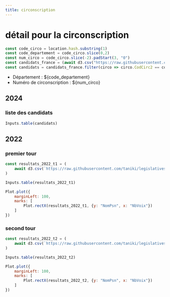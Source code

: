 ```yaml
---
title: circonscription
---
```


# détail pour la circonscription

```js
const code_circo = location.hash.substring(1)
const code_departement = code_circo.slice(0,2)
const num_circo = code_circo.slice(-2).padStart(3, "0")
const candidats_france = (await d3.csv("https://raw.githubusercontent.com/taniki/legislatives-2024/main/lg2024_t1_candidats.csv"))
const candidats = candidats_france.filter(circo => circo.CodCirc2 == code_circo)
```

- Département : ${code_departement}
- Numéro de circonscription : ${num_circo}

## 2024

### liste des candidats

```js
Inputs.table(candidats)
```

## 2022

### premier tour

```js
const resultats_2022_t1 = (
	await d3.csv(`https://raw.githubusercontent.com/taniki/legislatives-2024/main/lg2022/t1/${code_departement}${num_circo}.csv`)
)
```

```js
Inputs.table(resultats_2022_t1)
```

```js
Plot.plot({
	marginLeft: 100,
	marks: [
		Plot.rectX(resultats_2022_t1, {y: "NomPsn", x: "NbVoix"})
	]
})
```

### second tour

```js
const resultats_2022_t2 = (
	await d3.csv(`https://raw.githubusercontent.com/taniki/legislatives-2024/main/lg2022/t2/${code_departement}${num_circo}.csv`)
)
```

```js
Inputs.table(resultats_2022_t2)
```

```js
Plot.plot({
	marginLeft: 100,
	marks: [
		Plot.rectX(resultats_2022_t2, {y: "NomPsn", x: "NbVoix"})
	]
})
```
